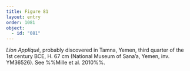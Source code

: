 ```yaml
---
title: Figure 81
layout: entry
order: 1081
object:
  - id: "081"
---
```


*Lion Appliqué*, probably discovered in Tamna, Yemen, third quarter of the 1st century BCE, H. 67 cm (National Museum of Sana’a, Yemen, inv. YM36526). See %%Mille et al. 2010%%.
